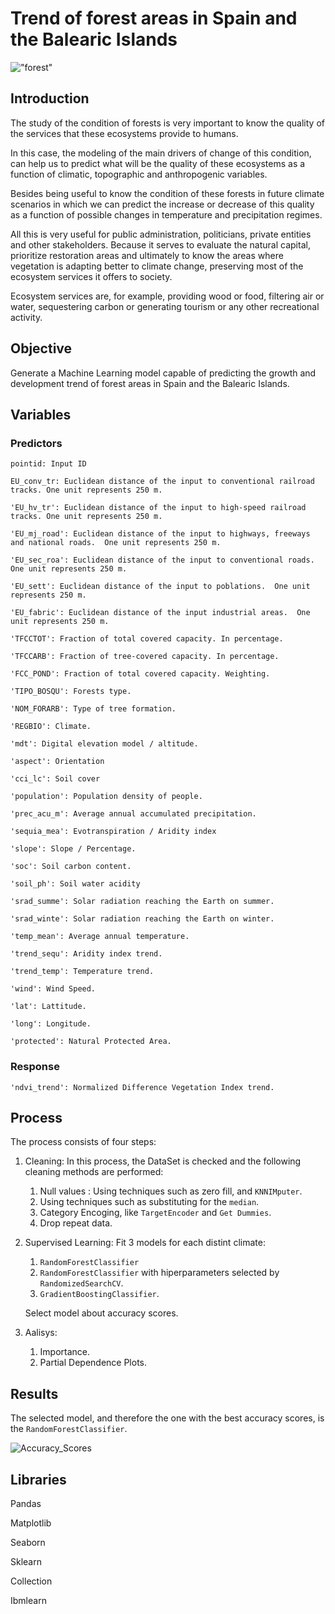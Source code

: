 # Trend of forest areas in Spain and the Balearic Islands

!["forest"](https://www.barcelo.com/guia-turismo/wp-content/uploads/2019/04/sierra-guadarrama-1.jpg)

## Introduction

The study of the condition of forests is very important to know the quality of the services that these ecosystems provide to humans.

In this case, the modeling of the main drivers of change of this condition, can help us to predict what will be the quality of these ecosystems as a function of climatic, topographic and anthropogenic variables.

Besides being useful to know the condition of these forests in future climate scenarios in which we can predict the increase or decrease of this quality as a function of possible changes in temperature and precipitation regimes.

All this is very useful for public administration, politicians, private entities and other stakeholders. Because it serves to evaluate the natural capital, prioritize restoration areas and ultimately to know the areas where vegetation is adapting better to climate change, preserving most of the ecosystem services it offers to society.

Ecosystem services are, for example, providing wood or food, filtering air or water, sequestering carbon or generating tourism or any other recreational activity.


  
## Objective
  
Generate a Machine Learning model capable of predicting the growth and development trend of forest areas in Spain and the Balearic Islands. 

## Variables

### Predictors
    
    pointid: Input ID

    EU_conv_tr: Euclidean distance of the input to conventional railroad tracks. One unit represents 250 m.

    'EU_hv_tr': Euclidean distance of the input to high-speed railroad tracks. One unit represents 250 m.

    'EU_mj_road': Euclidean distance of the input to highways, freeways and national roads.  One unit represents 250 m.

    'EU_sec_roa': Euclidean distance of the input to conventional roads.  One unit represents 250 m.

    'EU_sett': Euclidean distance of the input to poblations.  One unit represents 250 m.

    'EU_fabric': Euclidean distance of the input industrial areas.  One unit represents 250 m.

    'TFCCTOT': Fraction of total covered capacity. In percentage.

    'TFCCARB': Fraction of tree-covered capacity. In percentage.

    'FCC_POND': Fraction of total covered capacity. Weighting.

    'TIPO_BOSQU': Forests type.

    'NOM_FORARB': Type of tree formation.

    'REGBIO': Climate.

    'mdt': Digital elevation model / altitude.

    'aspect': Orientation

    'cci_lc': Soil cover

    'population': Population density of people.

    'prec_acu_m': Average annual accumulated precipitation.

    'sequia_mea': Evotranspiration / Aridity index

    'slope': Slope / Percentage.

    'soc': Soil carbon content.

    'soil_ph': Soil water acidity

    'srad_summe': Solar radiation reaching the Earth on summer.

    'srad_winte': Solar radiation reaching the Earth on winter.

    'temp_mean': Average annual temperature.

    'trend_sequ': Aridity index trend.

    'trend_temp': Temperature trend.

    'wind': Wind Speed.

    'lat': Lattitude.

    'long': Longitude.

    'protected': Natural Protected Area.


### Response
    'ndvi_trend': Normalized Difference Vegetation Index trend.


## Process

The process consists of four steps:

1. Cleaning:
In this process, the DataSet is checked and the following cleaning methods are performed:
    1. Null values : Using techniques such as zero fill, and `KNNIMputer`.
    2. Using techniques such as substituting for the `median`.
    3. Category Encoging, like `TargetEncoder` and `Get Dummies`.
    4. Drop repeat data.

2. Supervised Learning:
Fit 3 models for each distint climate:
    1. `RandomForestClassifier`
    2. `RandomForestClassifier` with hiperparameters selected by `RandomizedSearchCV`.
    3. `GradientBoostingClassifier`.    
    
    Select model about accuracy scores.

3. Aalisys:
    1. Importance.
    2. Partial Dependence Plots.


## Results

The selected model, and therefore the one with the best accuracy scores, is the `RandomForestClassifier`.


![Accuracy_Scores](output\Accuray_Scores.png)


## Libraries

Pandas

Matplotlib

Seaborn

Sklearn

Collection

Ibmlearn
